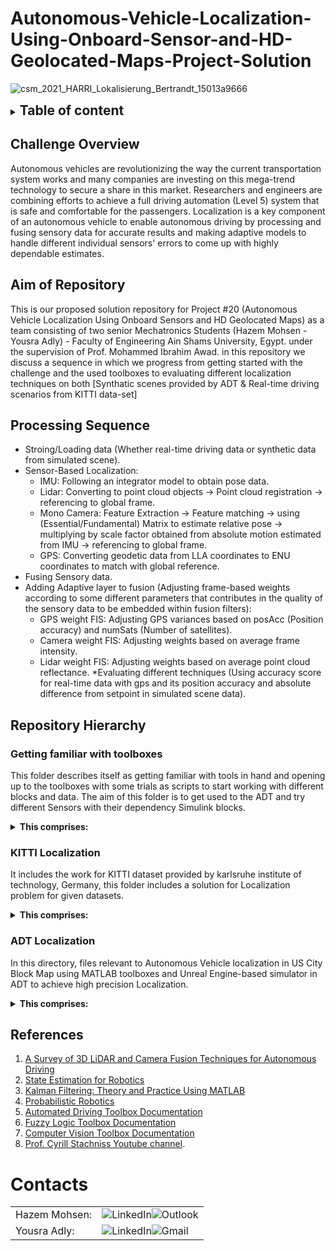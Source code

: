 # Autonomous-Vehicle-Localization-Using-Onboard-Sensor-and-HD-Geolocated-Maps-Project-Solution #

![csm_2021_HARRI_Lokalisierung_Bertrandt_15013a9666](https://github.com/Hazem-M-Abdelaziz/Autonomous-Vehicle-Localization-Using-Onboars-Sensor-and-HD-Geolocated-Maps-Project-Solution/assets/87466265/b1a57157-ddde-49a0-ba18-c606cd8b2596)

<details>
  <summary><h2 style="display: inline;">Table of content</h2></summary>
  
- [Challenge Overview](#challenge-overview)
- [Aim of Repository](#aim-of-repository)
- [Processing Sequence](#processing-sequence)
- [Repository Hierarchy](#repository-hierarchy)
  - [Getting familiar with toolboxes](#getting-familiar-with-toolboxes)
  - [KITTI Localization](#kitti-localization)
  - [ADT Localization](#adt-localization)
- [References](#references)
- [Contacts](#contacts)

</details>



## Challenge Overview ##
Autonomous vehicles are revolutionizing the way the current transportation system works and many companies are investing on this mega-trend technology to secure a share in this market. Researchers and engineers are combining efforts to achieve a full driving automation (Level 5) system that is safe and comfortable for the passengers. Localization is a key component of an autonomous vehicle to enable autonomous driving by processing and fusing sensory data for accurate results and making adaptive models to handle different individual sensors' errors to come up with highly dependable estimates.

## Aim of Repository ##
This is our proposed solution repository for Project #20 (Autonomous Vehicle Localization Using Onboard Sensors and HD Geolocated Maps) as a team consisting of two senior Mechatronics Students (Hazem Mohsen - Yousra Adly) - Faculty of Engineering Ain Shams University, Egypt. under the supervision of Prof. Mohammed Ibrahim Awad.
in this repository we discuss a sequence in which we progress from getting started with the challenge and the used toolboxes to evaluating different localization techniques on both [Synthatic scenes provided by ADT & Real-time driving scenarios from KITTI data-set]

## Processing Sequence ##
* Stroing/Loading data (Whether real-time driving data or synthetic data from simulated scene).
* Sensor-Based Localization:
  * IMU: Following an integrator model to obtain pose data.
  * Lidar: Converting to point cloud objects -> Point cloud registration -> referencing to global frame.
  * Mono Camera: Feature Extraction -> Feature matching ->  using (Essential/Fundamental) Matrix to estimate relative pose -> multiplying by scale factor obtained from absolute motion estimated from IMU -> referencing to global frame.
  * GPS: Converting geodetic data from LLA coordinates to ENU coordinates to match with global reference.
* Fusing Sensory data.
* Adding Adaptive layer to fusion (Adjusting frame-based weights according to some different parameters that contributes in the quality of the sensory data to be embedded within fusion filters):
  * GPS weight FIS: Adjusting GPS variances based on posAcc (Position accuracy) and numSats (Number of satellites).
  * Camera weight FIS: Adjusting weights based on average frame intensity.
  * Lidar weight FIS: Adjusting weights based on average point cloud reflectance.
*Evaluating different techniques (Using accuracy score for real-time data with gps and its position accuracy and absolute difference from setpoint in simulated scene data).

## Repository Hierarchy ##
### Getting familiar with toolboxes
This folder describes itself as getting familiar with tools in hand and opening up to the toolboxes with some trials as scripts to start working with different blocks and data.
The aim of this folder is to get used to the ADT and try different Sensors with their dependency Simulink blocks.
<details>
<summary><strong> This comprises: </strong></summary>
  
  - Sensor_Fusion:
    - Average_Estimation_SensorFusion.mlx: live script for getting average estimates between given data. 
    - SensorFusion.mlx: live script for different fusion techniques together (Average-Weighted average-KF).
    - StandardKalmanFilter.mlx: live script for getting Kalman Filter estimates between given data.
    - WeightedSumEstimation.mlx: live script for getting weighted average estimates between given data.
  - Sensor_States:
    - GPSSensorStates:
      - GPSBasedLocalization.mlx: live script for GPS-Based Localization sequence.
      - GPSModel.slx: Simulink model contains GPS-Based Localization blocks.
    - MonoCameraSensorStates:
      - CameraLoc.mlx: live script for Camera-Based Localization sequence.
      - CameraLoc.pdf: document containing CameraLoc script data and output.
      - cameraModel.slx: Simulink model contains Camera-Based Localization blocks.
      - convertVideoToFrames.m: script for a function converting video captured to frames.
      - variablesInitialization.m: script for a function to initialize parameters data.
    - IMU_INS_States.slx: Simulink model contains IMU-Based Localization blocks.
    - VisualizePointCloud.m: script for a function to visualize point cloud data.
    - lidarBasedLocalization.mlx:  live script for Lidar-Based Localization sequence.
    - lidarStates.slx: Simulink model contains Lidar-Based Localization blocks.
    - register_point_clouds_icp.m: script for a function performing PCD matching between two frames based on ICP algorithm.
    - sceneElements.slx: Simulink model used to test and change some of the ADT scene elements.
    - (Setpoints mat files): mat files contains three vehicle trajectory set points following the same path.
</details>

### KITTI Localization ###
It includes the work for KITTI dataset provided by karlsruhe institute of technology, Germany, this folder includes a solution for Localization problem for given datasets.
<details>
<summary><strong> This comprises: </strong></summary>
  
  - IJRR_laper.pdf: Pdf file provided by karlsurhe institute of technology to describe the content of dataset and more details about sensors and transformation.
  - KITTI_Localization.mlx: Live script includes the Localization sequence for given dataset that requires path to both synced/unsynced dataset as well as folder including fuzzy systems and gps converter scripts.
  - KITTI_Localization.pdf: Document with results and graphs for certain dataset as a sample.
  - accuracyScore.mlx: Script includes function for evaluation based on gps data and its position accuracy that takes model path, gps path, gps accuracy and returns accuracy score normalized with the accuracy of the gps.
  - camWeights_FIS.mlx: Script includes fuzzy inference system tuned to handle data from real-time driving scenario images and returns weights of the camera data representing dependency of its data according to the scene average intensity.
  - en_to_ll.mlx: Script includes function that converts back East/North coordinates of ENU reference frame used to geodetic LLA Coordinates Longitude/Latitude.
  - gpsWeights_FIS.mlx: Script includes fuzzy inference system tuned to handle data from real-time driving scenario gps data and returns weights of the gps data representing dependency of its data according to the data position accuracy as well as number of satellites.
  - lidarWeights_FIS.mlx: Script includes fuzzy inference system tuned to handle data from real-time driving scenario point cloud data and returns weights of the lidar data representing dependency of its data according to the scene average reflectance.
  - lla_to_enu.mlx: Script includes function to convert from Geodetic LLA coordinates frame to local ENU frame
</details>

### ADT Localization ###
In this directory, files relevant to Autonomous Vehicle localization in US City Block Map using MATLAB toolboxes and Unreal Engine-based simulator in ADT to achieve high precision Localization.

<details>
<summary><strong> This comprises: </strong></summary>
  
  - ADT_Localization.mlx: MATLAB Live Script facilitating vehicle localization using a combination of IMU, INS, GPS, camera, and LiDAR sensors.
  - ADT_Localization.pdf: A PDF document presenting the content of the ADT_Localization script along with its outputs.
  - ADT_SimulinkModel.slx: Simulink model illustrating an ego vehicle's dynamics within a US city block map, integrating IMU, INS, GPS, camera, and LiDAR sensors.
  - variablesInitialization.m: Script facilitating the initialization of vehicle pose, weather conditions, GPS velocity and accuracy, as well as the configuration of camera and LiDAR parameters.
  - GPSVelocities.mat: Dataset containing GPS velocities in the X and Y directions derived from IMU output velocity.
  - PoseUSCityBlock.mat: Dataset containing ego vehicle's temporal sampling and pose data (X, Y, Yaw) within a US city block.
  - helperFromWorkspace.m: Script designed for passing synchronized positional data into the model at every sample time.
  - convertVideoToFrames.m: Script facilitating the conversion of camera video into grayscale frames.
  - lla_to_enu.mlx: MATLAB Live Script enabling the conversion of Latitude, Longitude, and Altitude (LLA) coordinates into East, North, Up (ENU) coordinates.
</details>

## References
1. [A Survey of 3D LiDAR and Camera Fusion Techniques for Autonomous Driving](https://arxiv.org/abs/1711.05805) 
2. [State Estimation for Robotics](http://asrl.utias.utoronto.ca/~tdb/bib/barfoot_ser17.pdf) 
3. [Kalman Filtering: Theory and Practice Using MATLAB](https://www.researchgate.net/publication/243786641_Kalman_filtering_theory_and_practice_using_MATLAB)
4. [Probabilistic Robotics](https://docs.ufpr.br/~danielsantos/ProbabilisticRobotics.pdf)
5. [Automated Driving Toolbox Documentation](https://www.mathworks.com/help/driving/)
6. [Fuzzy Logic Toolbox Documentation](https://www.mathworks.com/help/fuzzy/)
7. [Computer Vision Toolbox Documentation](https://www.mathworks.com/help/vision/)
8. [Prof. Cyrill Stachniss Youtube channel](https://www.youtube.com/@CyrillStachniss).


# Contacts

<table>
  <tr>
    <td>Hazem Mohsen:</td>
    <td>
      <a href="https://www.linkedin.com/in/hazem-mohsen-739b14245/" target="_blank" style="text-decoration: none; display: inline-block;">
        <img src="https://img.shields.io/badge/LinkedIn-informational?style=flat&logo=linkedin&logoColor=white&color=0077B5" alt="LinkedIn">
      </a><a href="mailto:1900973@eng.asu.edu.eg" target="_blank" style="text-decoration: none; display: inline-block;">
        <img src="https://img.shields.io/badge/Outlook-red?style=flat&logo=microsoft-outlook&logoColor=white" alt="Outlook">
      </a>
    </td>
  </tr>
  <tr>
    <td>Yousra Adly:</td>
    <td>
      <a href="https://linkedin.com/in/yousra-adly-7a0905238" target="_blank" style="text-decoration: none; display: inline-block;">
        <img src="https://img.shields.io/badge/LinkedIn-informational?style=flat&logo=linkedin&logoColor=white&color=0077B5" alt="LinkedIn">
      </a><a href="mailto:yousra.adly17@gmail.com" target="_blank" style="text-decoration: none; display: inline-block;">
        <img src="https://img.shields.io/badge/Gmail-red?style=flat&logo=gmail&logoColor=white" alt="Gmail">
      </a>
    </td>
  </tr>
</table>


